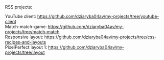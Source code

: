 RSS projects:  
  
YouTube client:
https://github.com/dziaryba04av/my-projects/tree/youtube-client  
Match-match-game:
https://github.com/dziaryba04av/my-projects/tree/match-match  
Responsive layout:
https://github.com/dziaryba04av/my-projects/tree/css-recipes-and-layouts  
PixelPerfect layout 1:
https://github.com/dziaryba04av/my-projects/tree/layout

